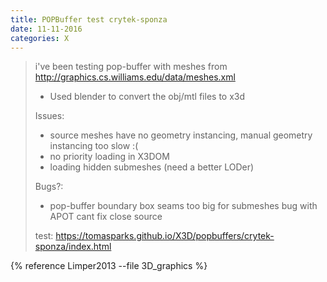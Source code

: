 ```yaml
---
title: POPBuffer test crytek-sponza
date: 11-11-2016
categories: X
---
```


> i've been testing pop-buffer with meshes from <http://graphics.cs.williams.edu/data/meshes.xml>
>
>* Used blender to convert the obj/mtl files to x3d
>
>Issues:
>* source meshes have no geometry instancing, manual geometry instancing too slow :(
>* no priority loading in X3DOM
>* loading hidden submeshes (need a better LODer)
>
>Bugs?:
>* pop-buffer boundary box seams too big for submeshes
bug with APOT cant fix close source
>
>
>test: <https://tomasparks.github.io/X3D/popbuffers/crytek-sponza/index.html>

{% reference Limper2013 --file 3D_graphics %}
